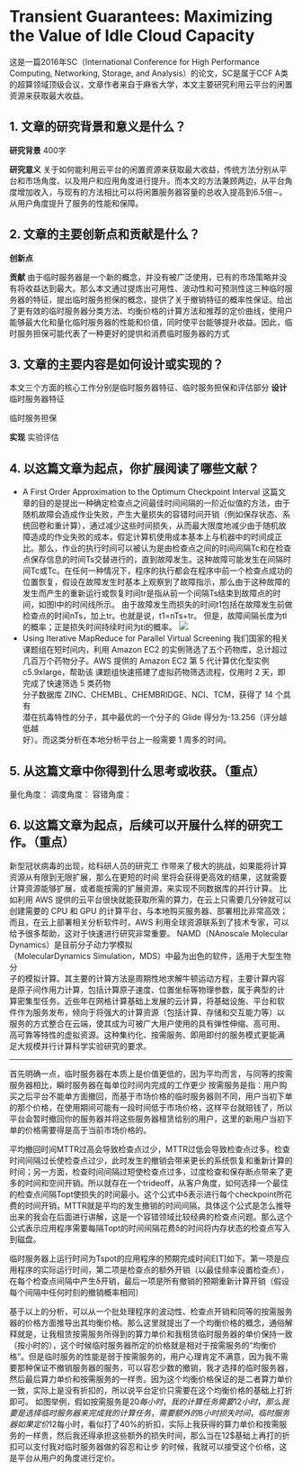 # Transient Guarantees: Maximizing the Value of Idle Cloud Capacity
这是一篇2016年SC（International Conference for High Performance Computing, Networking, Storage, and Analysis）的论文，SC是属于CCF A类的超算领域顶级会议，文章作者来自于麻省大学，本文主要研究利用云平台的闲置资源来获取最大收益。

## 1. 文章的研究背景和意义是什么？
**研究背景**
400字

**研究意义**
关于如何能利用云平台的闲置资源来获取最大收益，传统方法分别从平台和市场角度、以及用户和应用角度进行提升。而本文的方法兼顾两边，从平台角度增加收入，与现有的方法相比可以将闲置服务器容量的总收入提高到6.5倍∼。从用户角度提升了服务的性能和保障。

## 2. 文章的主要创新点和贡献是什么？
**创新点**

**贡献**
由于临时服务器是一个新的概念，并没有被广泛使用，已有的市场策略并没有将收益达到最大。那么本文通过提炼出可用性、波动性和可预测性这三种临时服务器的特征，提出临时服务担保的概念，提供了关于撤销特征的概率性保证。给出了更有效的临时服务器分类方法、均衡价格的计算方法和推荐的定价曲线，使用户能够最大化和量化临时服务器的性能和价值，同时使平台能够提升收益。因此，临时服务担保可能代表了一种更好的提供和消费临时服务器的方式
## 3. 文章的主要内容是如何设计或实现的？
本文三个方面的核心工作分别是临时服务器特征、临时服务担保和评估部分
**设计**
临时服务器特征

临时服务担保

**实现**
实验评估

## 4. 以这篇文章为起点，你扩展阅读了哪些文献？
- A First Order Approximation to the Optimum Checkpoint Interval
这篇文章的目的是提出一种确定检查点之间最佳时间间隔的一阶近似值的方法，由于随机故障会造成作业失败，产生大量损失的容错时间开销（例如保存状态、系统回卷和重计算），通过减少这些时间损失，从而最大限度地减少由于随机故障造成的作业失败的成本，假定计算机使用成本基本上与机器中的时间成正比。那么，作业的执行时间可以被认为是由检查点之间的时间间隔Tc和在检查点保存信息的时间Ts交替进行的，直到故障发生。这种故障可能发生在间隔时间Tc或Tc。在任何一种情况下，程序的执行都会在程序中前一个检查点成功的位置恢复，假设在故障发生时基本上观察到了故障指示，那么由于这种故障的发生而产生的重新运行或恢复时间tr是指从前一个间隔Ts结束到故障点的时间，如图I中的时间线所示。
由于故障发生而损失的时间t1包括在故障发生前做检查点的时间nTs，加上tr。也就是说，t1=nTs+tr。
但是，故障间隔长度为tl的概率；正是损失时间持续时间为ti的概率。
![](https://zjpimage.oss-cn-qingdao.aliyuncs.com/%E6%9C%80%E4%BD%B3%E6%A3%80%E6%9F%A5%E7%82%B9%E9%97%B4%E9%9A%94.jpg)
- Using Iterative MapReduce for Parallel Virtual Screening
我们国家的相关课题组在短时间内，利用 Amazon EC2 的实例筛选了五个药物库，总计超过几百万个药物分子。AWS 提供的 Amazon EC2 第 5 代计算优化型实例 c5.9xlarge，帮助该  课题组快速搭建了虚拟药物筛选流程，仅用时 2 天，即完成了快速筛选 5 类药物  
分子数据库 ZINC、CHEMBL、CHEMBRIDGE、NCI、TCM，获得了 14 个具有  
潜在抗毒特性的分子，其中最优的一个分子的 Glide 得分为-13.256（评分越低越  
好）。而这类分析在本地分析平台上一般需要 1 周多的时间。
## 5. 从这篇文章中你得到什么思考或收获。（重点）
量化角度：
调度角度：
容错角度：

## 6. 以这篇文章为起点，后续可以开展什么样的研究工作。（重点）
新型冠状病毒的出现，给科研人员的研究工 作带来了极大的挑战，如果能将计算资源从有限到无限扩展，那么在更短的时间  里将会获得更高效的结果，这就需要计算资源能够扩展，或者能按需的扩展资源，来实现不同数据库的并行计算。 比如利用 AWS 提供的云平台很快就能获取所需的算力，在云上只需要几分钟就可以创建需要的 CPU 和 GPU 的计算平台，与本地购买服务器、部署相比非常高效；而且，在云上部署相关分析软件时，AWS 利用全球资源联系到了技术专家，可以给予很多帮助，这对于快速进行研究非常重要。
	NAMD（NAnoscale Molecular Dynamics）是目前分子动力学模拟  
（MolecularDynamics Simulation，MDS）中最为出色的软件，适用于大型生物分  
子的模拟计算。其主要的计算方法是周期性地求解牛顿运动方程，主要计算内容  
是原子间作用力计算，包括计算原子速度、位置坐标等物理参数，属于典型的计  
算密集型任务。近些年在网格计算基础上发展的云计算，将基础设施、平台和软  
件作为服务发布，倾向于将强大的计算资源（包括计算、存储和交互能力等）以  
服务的方式整合在云端，使其成为可被广大用户使用的具有弹性伸缩、高可用、  
高可靠等特性的虚拟资源。这种集约化、按需服务、即用即付的服务模式更能满  
足大规模并行计算科学实验研究的要求。

---










首先明确一点，临时服务器在本质上是价值更低的，因为平均而言，与同等的按需服务器相比，瞬时服务器在每单位时间内完成的工作更少
按需服务是指：用户购买之后平台不能单方面撤回，而基于市场价格的临时服务器则不同，用户当初下单的那个价格，在使用期间可能有一段时间低于市场价格，这样平台就赔钱了，所以平台会暂时撤回你的服务器并将这些服务器租赁给别的用户，这里的新用户当初下单的价格需要得是高于当前市场价格的。

平均撤回时间MTTR过高会导致检查点过少，MTTR过低会导致检查点过多。检查时间间隔过长使检查点过少，此时发生的撤销会带来更长的系统恢复和重新计算的时间；另一方面，检查时间间隔过短使检查点过多，过度检查和保存断点带来了更多的时间和空间开销。所以就存在一个trideoff，从客户角度，如何选择一个最佳的检查点间隔Topt使损失的时间最小。这个公式中δ表示进行每个checkpoint所花费的时间开销，MTTR就是平均的发生撤销的时间间隔，具体这个公式是怎么推导出来的我会在后面进行讲解，这是一个容错领域比较经典的检查点问题。那么这个公式表示应用程序需要每隔Topt的时间间隔花费δ的时间将内存状态的检查点写入到磁盘。

临时服务器上运行时间为Tspot的应用程序的预期完成时间E[T]如下。第一项是应用程序的实际运行时间，第二项是检查点的额外开销（以最佳频率设置检查点），在每个检查点间隔中产生δ开销，最后一项是所有撤销的预期重新计算开销（假设每个间隔中任何时刻的撤销概率相同）

基于以上的分析，可以从一个批处理程序的波动性、检查点开销和同等的按需服务器的价格方面推导出其均衡价格。那么这里就提出了一个均衡价格的概念，通俗解释就是，让我租赁按需服务所得到的算力单价和我租赁临时服务器的单价保持一致（按小时的），这个时候临时服务器所定的价格就是相对于按需服务的“均衡价格”。但是临时服务的性能是弱于按需服务的，用户心理肯定不满意，因为我不需要那种保证不撤销服务器的服务，可以容忍少数的撤销，我才选择的临时服务器，然后最后算力单价和按需服务的一样贵。因为这个均衡价格保证的是二者算力单价一致，实际上是没有折扣的，所以说平台定价只需要在这个均衡价格的基础上打折即可。
如图举例，假如按需服务是20$每小时，我的计算任务需要12小时，那么我要是选择临时服务器来完成我的计算任务，需要额外的8小时损失时间，临时服务器如果定价12$每小时，看似打了40%的折扣，实际上我获得的算力单价和按需服务的一样贵，然后我还得承担这些额外的损失时间，那么当在12$基础上再打的折扣可以支付我对临时服务器做的容忍和让步 的时候，我就可以接受这个价格，这是平台从用户的角度进行定价。



